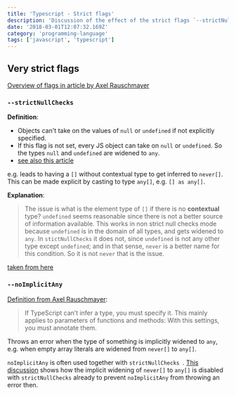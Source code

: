```yaml
---
title: 'Typescript - Strict flags'
description: 'Discussion of the effect of the strict flags `--strictNullChecks` and `--noImplicitAny`'
date: '2018-03-01T12:07:32.169Z'
category: 'programming-language'
tags: ['javascript', 'typescript']
---
```


## Very strict flags

[Overview of flags in article by Axel Rauschmayer](http://2ality.com/2018/04/type-notation-typescript.html)

### `--strictNullChecks`

**Definition**:

* Objects can't take on the values of `null` or `undefined` if not explicitly specified.
* If this flag is not set, every JS object can take on `null` or `undefined`. So the types `null` and `undefined` are widened to `any`.
* [see also this article](https://blog.mariusschulz.com/2016/09/27/typescript-2-0-non-nullable-types)

e.g. leads to having a `[]` without contextual type to get inferred to `never[]`. This can be made explicit by casting to type `any[]`, e.g. `[] as any[]`.

**Explanation**:

>The issue is what is the element type of `[]` if there is no **contextual** type? `undefined` seems reasonable since there is not a better source of information available. This works in non strict null checks mode because `undefined` is in the domain of all types, and gets widened to `any`. In `stictNullChecks` it does not, since `undefined` is not any other type except `undefined`; and in that sense, `never` is a better name for this condition. So it is not `never` that is the issue.

[taken from here](https://github.com/Microsoft/TypeScript/issues/10479)

### `--noImplicitAny`

[Definition from Axel Rauschmayer](http://2ality.com/2018/04/type-notation-typescript.html):

> If TypeScript can’t infer a type, you must specify it. This mainly applies to parameters of functions and methods: With this settings, you must annotate them.

Throws an error when the type of something is implicitly widened to `any`, e.g. when empty array literals are widened from `never[]` to `any[]`.

`noImplicitAny` is often used together with `strictNullChecks `. [This discussion](https://github.com/Microsoft/TypeScript/pull/8944) shows how the implicit widening of `never[]` to `any[]` is disabled with `strictNullChecks` already to prevent `noImplicitAny` from throwing an error then.